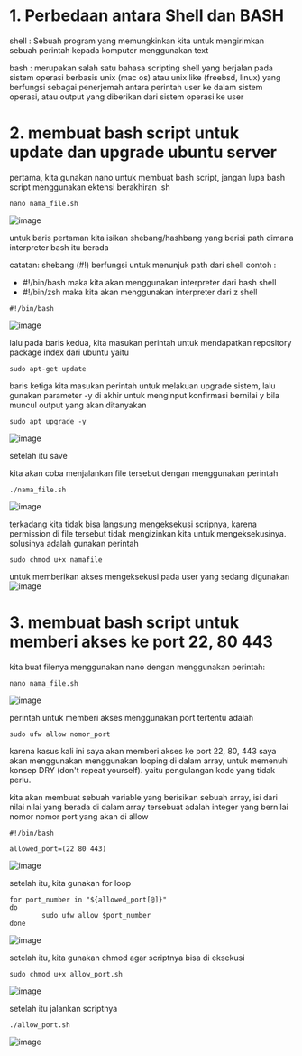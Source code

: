 # 1. Perbedaan antara Shell dan BASH

shell : Sebuah program yang memungkinkan kita untuk mengirimkan sebuah perintah kepada komputer menggunakan text

bash : merupakan salah satu bahasa scripting shell yang berjalan pada sistem operasi berbasis unix (mac os) atau unix like (freebsd, linux) yang berfungsi sebagai penerjemah antara perintah user ke dalam sistem operasi, atau output yang diberikan dari sistem operasi ke user

# 2. membuat bash script untuk update dan upgrade ubuntu server

pertama, kita gunakan nano untuk membuat bash script, jangan lupa bash script menggunakan ektensi berakhiran .sh
```
nano nama_file.sh
```
![image](https://user-images.githubusercontent.com/36489276/203330640-a9c73f4c-14f7-468b-bc25-e35ed5c3063a.png)

untuk baris pertaman kita isikan shebang/hashbang yang berisi path dimana interpreter bash itu berada

catatan: shebang (#!) berfungsi untuk menunjuk path dari shell
contoh : 
- #!/bin/bash maka kita akan menggunakan interpreter dari bash shell
- #!/bin/zsh maka kita akan menggunakan interpreter dari z shell

```
#!/bin/bash
```
![image](https://user-images.githubusercontent.com/36489276/203334801-9de623e2-31d7-4175-8c67-8b35bd3faddc.png)

lalu pada baris kedua, kita masukan perintah untuk mendapatkan repository package index dari ubuntu yaitu
```
sudo apt-get update
```

baris ketiga kita masukan perintah untuk melakuan upgrade sistem, lalu gunakan parameter -y di akhir untuk menginput konfirmasi bernilai y bila muncul output
yang akan ditanyakan
```
sudo apt upgrade -y
```
![image](https://user-images.githubusercontent.com/36489276/203335401-a9d37672-3676-4121-98e9-ca0fe23af394.png)

setelah itu save

kita akan coba menjalankan file tersebut dengan menggunakan perintah
```
./nama_file.sh
```
![image](https://user-images.githubusercontent.com/36489276/203336384-23be7661-92a9-4887-a844-64e1c38b86e1.png)

terkadang kita tidak bisa langsung mengeksekusi scripnya, karena permission di file tersebut tidak mengizinkan kita untuk mengeksekusinya.
solusinya adalah gunakan perintah
```
sudo chmod u+x namafile
```
untuk memberikan akses mengeksekusi pada user yang sedang digunakan
![image](https://user-images.githubusercontent.com/36489276/203350579-e185c54a-0dc9-4347-863b-7e658eb0a7f8.png)




# 3. membuat bash script untuk memberi akses ke port 22, 80 443

kita buat filenya menggunakan nano dengan menggunakan perintah:
```
nano nama_file.sh
```
![image](https://user-images.githubusercontent.com/36489276/203339673-6a60f029-efb1-4980-a383-9b27f2d86990.png)

perintah untuk memberi akses menggunakan port tertentu adalah
```
sudo ufw allow nomor_port
```
karena kasus kali ini saya akan memberi akses ke port 22, 80, 443
saya akan menggunakan menggunakan looping di dalam array, untuk
memenuhi konsep DRY (don't repeat yourself). yaitu pengulangan kode yang
tidak perlu.

kita akan membuat sebuah variable yang berisikan sebuah array, isi dari nilai nilai yang berada di dalam array tersebuat adalah integer yang bernilai nomor nomor port yang akan di allow

```
#!/bin/bash

allowed_port=(22 80 443)
```
![image](https://user-images.githubusercontent.com/36489276/203352967-5cff35bf-0212-4829-9e03-071baeb4d598.png)

setelah itu, kita gunakan for loop
```
for port_number in "${allowed_port[@]}"
do
        sudo ufw allow $port_number
done
```

![image](https://user-images.githubusercontent.com/36489276/203353583-28af09e7-b091-4090-8267-f31f27e1f054.png)

setelah itu, kita gunakan chmod agar scriptnya bisa di eksekusi
```
sudo chmod u+x allow_port.sh
```
![image](https://user-images.githubusercontent.com/36489276/203361573-19a79a8f-776e-4e3d-9b09-676d562b8aed.png)

setelah itu jalankan scriptnya
```
./allow_port.sh
```
![image](https://user-images.githubusercontent.com/36489276/203362714-630dad32-9499-4b20-a10e-17d97c310325.png)





